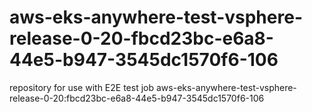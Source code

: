# aws-eks-anywhere-test-vsphere-release-0-20-fbcd23bc-e6a8-44e5-b947-3545dc1570f6-106
repository for use with E2E test job aws-eks-anywhere-test-vsphere-release-0-20:fbcd23bc-e6a8-44e5-b947-3545dc1570f6-106
